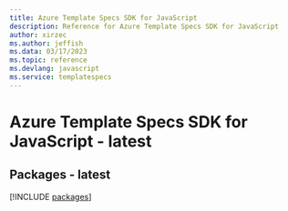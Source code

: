 ```yaml
---
title: Azure Template Specs SDK for JavaScript
description: Reference for Azure Template Specs SDK for JavaScript
author: xirzec
ms.author: jeffish
ms.data: 03/17/2023
ms.topic: reference
ms.devlang: javascript
ms.service: templatespecs
---
```

# Azure Template Specs SDK for JavaScript - latest
## Packages - latest
[!INCLUDE [packages](template-specs-index.md)]